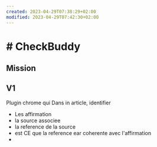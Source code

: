 ```yaml
---
created: 2023-04-29T07:38:29+02:00
modified: 2023-04-29T07:42:30+02:00
---
```


# # CheckBuddy

## Mission


## V1

Plugin chrome qui Dans in article, identifier
* Les affirmation
* la source associee
* la reference de la source
* est CE que la reference ear coherente avec l'affirmation
*
